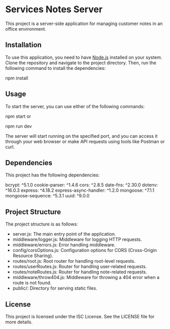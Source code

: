# Services Notes Server

This project is a server-side application for managing customer notes in an office environment.

## Installation

To use this application, you need to have [Node.js](https://nodejs.org) installed on your system. Clone the repository and navigate to the project directory. Then, run the following command to install the dependencies:

npm install

## Usage

To start the server, you can use either of the following commands:

npm start
or

npm run dev

The server will start running on the specified port, and you can access it through your web browser or make API requests using tools like Postman or curl.

## Dependencies

This project has the following dependencies:

bcrypt: ^5.1.0
cookie-parser: ^1.4.6
cors: ^2.8.5
date-fns: ^2.30.0
dotenv: ^16.0.3
express: ^4.18.2
express-async-handler: ^1.2.0
mongoose: ^7.1.1
mongoose-sequence: ^5.3.1
uuid: ^9.0.0

## Project Structure

The project structure is as follows:

- server.js: The main entry point of the application.
- middleware/logger.js: Middleware for logging HTTP requests.
- middleware/errors.js: Error handling middleware.
- config/corsOptions.js: Configuration options for CORS (Cross-Origin Resource Sharing).
- routes/root.js: Root router for handling root-level requests.
- routes/userRoutes.js: Router for handling user-related requests.
- routes/noteRoutes.js: Router for handling note-related requests.
- middleware/throw404.js: Middleware for throwing a 404 error when a route is not found.
- public/: Directory for serving static files.

## License

This project is licensed under the ISC License. See the LICENSE file for more details.
